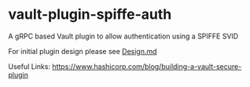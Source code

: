 # vault-plugin-spiffe-auth
A gRPC based Vault plugin to allow authentication using a SPIFFE SVID

For initial plugin design please see [Design.md](Design.md)

Useful Links:
https://www.hashicorp.com/blog/building-a-vault-secure-plugin
